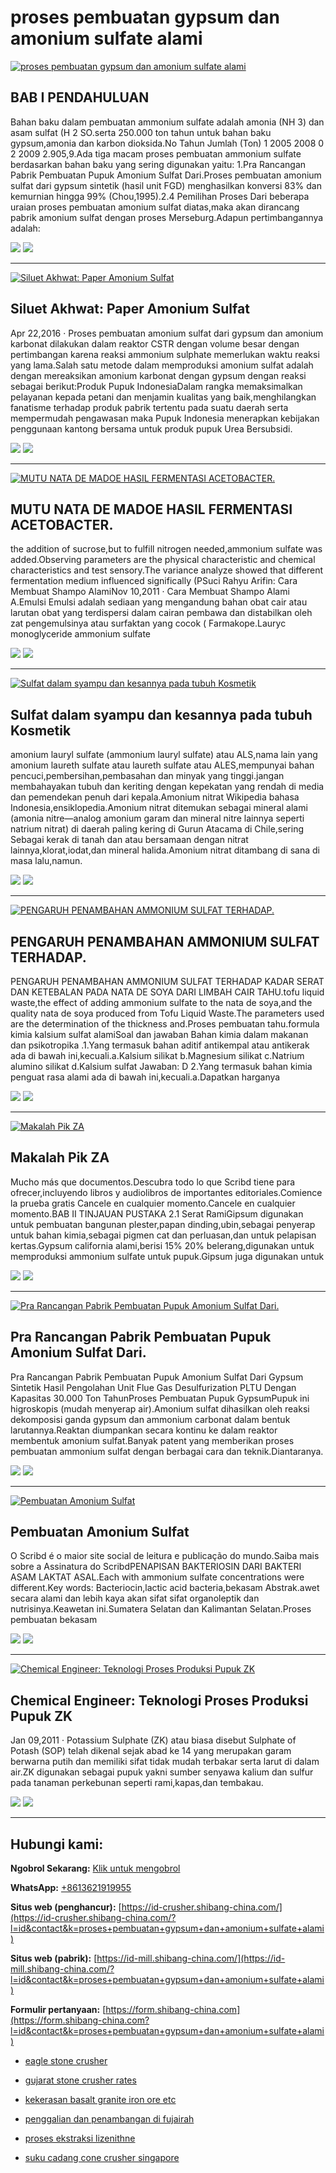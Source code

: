 # proses pembuatan gypsum dan amonium sulfate alami

<a href="https://swt.shibang-china.com/?l=id&img&k=proses+pembuatan+gypsum+dan+amonium+sulfate+alami" target="_blank">![proses pembuatan gypsum dan amonium sulfate alami](http://static.shibang-china.com/all-800x300/865.jpg)</a>

## BAB I PENDAHULUAN
Bahan baku dalam pembuatan ammonium sulfate adalah amonia (NH 3) dan asam sulfat (H 2 SO.serta 250.000 ton tahun untuk bahan baku gypsum,amonia dan karbon dioksida.No Tahun Jumlah (Ton) 1 2005 2008 0 2 2009 2.905,9.Ada tiga macam proses pembuatan ammonium sulfate berdasarkan bahan baku yang sering digunakan yaitu: 1.Pra Rancangan Pabrik Pembuatan Pupuk Amonium Sulfat Dari.Proses pembuatan amonium sulfat dari gypsum sintetik (hasil unit FGD) menghasilkan konversi 83% dan kemurnian hingga 99% (Chou,1995).2.4 Pemilihan Proses Dari beberapa uraian proses pembuatan amonium sulfat diatas,maka akan dirancang pabrik amonium sulfat dengan proses Merseburg.Adapun pertimbangannya adalah:


<a href="https://whatsapp.shibangsoft.com/WhatsApp.php" target="_blank" title="WhatsApp">![](http://static.shibang-china.com/icon/whatsapp.png)</a> <a href="https://swt.shibang-china.com/?l=id&icon&k=proses+pembuatan+gypsum+dan+amonium+sulfate+alami" target="_blank">![](http://static.shibang-china.com/icon/chat-id.png)</a>

---

<a href="https://swt.shibang-china.com/?l=id&img&k=proses+pembuatan+gypsum+dan+amonium+sulfate+alami" target="_blank">![Siluet Akhwat: Paper Amonium Sulfat](http://static.shibang-china.com/all-800x300/650.jpg)</a>

## Siluet Akhwat: Paper Amonium Sulfat
Apr 22,2016 · Proses pembuatan amonium sulfat dari gypsum dan amonium karbonat dilakukan dalam reaktor CSTR dengan volume besar dengan pertimbangan karena reaksi ammonium sulphate memerlukan waktu reaksi yang lama.Salah satu metode dalam memproduksi amonium sulfat adalah dengan mereaksikan amonium karbonat dengan gypsum dengan reaksi sebagai berikut:Produk Pupuk IndonesiaDalam rangka memaksimalkan pelayanan kepada petani dan menjamin kualitas yang baik,menghilangkan fanatisme terhadap produk pabrik tertentu pada suatu daerah serta mempermudah pengawasan maka Pupuk Indonesia menerapkan kebijakan penggunaan kantong bersama untuk produk pupuk Urea Bersubsidi.


<a href="https://whatsapp.shibangsoft.com/WhatsApp.php" target="_blank" title="WhatsApp">![](http://static.shibang-china.com/icon/whatsapp.png)</a> <a href="https://swt.shibang-china.com/?l=id&icon&k=proses+pembuatan+gypsum+dan+amonium+sulfate+alami" target="_blank">![](http://static.shibang-china.com/icon/chat-id.png)</a>

---

<a href="https://swt.shibang-china.com/?l=id&img&k=proses+pembuatan+gypsum+dan+amonium+sulfate+alami" target="_blank">![MUTU NATA DE MADOE HASIL FERMENTASI ACETOBACTER.](http://static.shibang-china.com/all-800x300/1038.jpg)</a>

## MUTU NATA DE MADOE HASIL FERMENTASI ACETOBACTER.
the addition of sucrose,but to fulfill nitrogen needed,ammonium sulfate was added.Observing parameters are the physical characteristic and chemical characteristics and test sensory.The variance analyze showed that different fermentation medium influenced significally (PSuci Rahyu Arifin: Cara Membuat Shampo AlamiNov 10,2011 · Cara Membuat Shampo Alami A.Emulsi Emulsi adalah sediaan yang mengandung bahan obat cair atau larutan obat yang terdispersi dalam cairan pembawa dan distabilkan oleh zat pengemulsinya atau surfaktan yang cocok ( Farmakope.Lauryc monoglyceride ammonium sulfate


<a href="https://whatsapp.shibangsoft.com/WhatsApp.php" target="_blank" title="WhatsApp">![](http://static.shibang-china.com/icon/whatsapp.png)</a> <a href="https://swt.shibang-china.com/?l=id&icon&k=proses+pembuatan+gypsum+dan+amonium+sulfate+alami" target="_blank">![](http://static.shibang-china.com/icon/chat-id.png)</a>

---

<a href="https://swt.shibang-china.com/?l=id&img&k=proses+pembuatan+gypsum+dan+amonium+sulfate+alami" target="_blank">![Sulfat dalam syampu dan kesannya pada tubuh Kosmetik](http://static.shibang-china.com/all-800x300/27.jpg)</a>

## Sulfat dalam syampu dan kesannya pada tubuh Kosmetik
amonium lauryl sulfate (ammonium lauryl sulfate) atau ALS,nama lain yang amonium laureth sulfate atau laureth sulfate atau ALES,mempunyai bahan pencuci,pembersihan,pembasahan dan minyak yang tinggi.jangan membahayakan tubuh dan keriting dengan kepekatan yang rendah di media dan pemendekan penuh dari kepala.Amonium nitrat Wikipedia bahasa Indonesia,ensiklopedia.Amonium nitrat ditemukan sebagai mineral alami (amonia nitre—analog amonium garam dan mineral nitre lainnya seperti natrium nitrat) di daerah paling kering di Gurun Atacama di Chile,sering Sebagai kerak di tanah dan atau bersamaan dengan nitrat lainnya,klorat,iodat,dan mineral halida.Amonium nitrat ditambang di sana di masa lalu,namun.


<a href="https://whatsapp.shibangsoft.com/WhatsApp.php" target="_blank" title="WhatsApp">![](http://static.shibang-china.com/icon/whatsapp.png)</a> <a href="https://swt.shibang-china.com/?l=id&icon&k=proses+pembuatan+gypsum+dan+amonium+sulfate+alami" target="_blank">![](http://static.shibang-china.com/icon/chat-id.png)</a>

---

<a href="https://swt.shibang-china.com/?l=id&img&k=proses+pembuatan+gypsum+dan+amonium+sulfate+alami" target="_blank">![PENGARUH PENAMBAHAN AMMONIUM SULFAT TERHADAP.](http://static.shibang-china.com/all-800x300/1347.jpg)</a>

## PENGARUH PENAMBAHAN AMMONIUM SULFAT TERHADAP.
PENGARUH PENAMBAHAN AMMONIUM SULFAT TERHADAP KADAR SERAT DAN KETEBALAN PADA NATA DE SOYA DARI LIMBAH CAIR TAHU.tofu liquid waste,the effect of adding ammonium sulfate to the nata de soya,and the quality nata de soya produced from Tofu Liquid Waste.The parameters used are the determination of the thickness and.Proses pembuatan tahu.formula kimia kalsium sulfat alamiSoal dan jawaban Bahan kimia dalam makanan dan psikotropika .1.Yang termasuk bahan aditif antikempal atau antikerak ada di bawah ini,kecuali.a.Kalsium silikat b.Magnesium silikat c.Natrium alumino silikat d.Kalsium sulfat Jawaban: D 2.Yang termasuk bahan kimia penguat rasa alami ada di bawah ini,kecuali.a.Dapatkan harganya


<a href="https://whatsapp.shibangsoft.com/WhatsApp.php" target="_blank" title="WhatsApp">![](http://static.shibang-china.com/icon/whatsapp.png)</a> <a href="https://swt.shibang-china.com/?l=id&icon&k=proses+pembuatan+gypsum+dan+amonium+sulfate+alami" target="_blank">![](http://static.shibang-china.com/icon/chat-id.png)</a>

---

<a href="https://swt.shibang-china.com/?l=id&img&k=proses+pembuatan+gypsum+dan+amonium+sulfate+alami" target="_blank">![Makalah Pik ZA](http://static.shibang-china.com/all-800x300/416.jpg)</a>

## Makalah Pik ZA
Mucho más que documentos.Descubra todo lo que Scribd tiene para ofrecer,incluyendo libros y audiolibros de importantes editoriales.Comience la prueba gratis Cancele en cualquier momento.Cancele en cualquier momento.BAB II TINJAUAN PUSTAKA 2.1 Serat RamiGipsum digunakan untuk pembuatan bangunan plester,papan dinding,ubin,sebagai penyerap untuk bahan kimia,sebagai pigmen cat dan perluasan,dan untuk pelapisan kertas.Gypsum california alami,berisi 15% 20% belerang,digunakan untuk memproduksi ammonium sulfate untuk pupuk.Gipsum juga digunakan untuk


<a href="https://whatsapp.shibangsoft.com/WhatsApp.php" target="_blank" title="WhatsApp">![](http://static.shibang-china.com/icon/whatsapp.png)</a> <a href="https://swt.shibang-china.com/?l=id&icon&k=proses+pembuatan+gypsum+dan+amonium+sulfate+alami" target="_blank">![](http://static.shibang-china.com/icon/chat-id.png)</a>

---

<a href="https://swt.shibang-china.com/?l=id&img&k=proses+pembuatan+gypsum+dan+amonium+sulfate+alami" target="_blank">![Pra Rancangan Pabrik Pembuatan Pupuk Amonium Sulfat Dari.](http://static.shibang-china.com/all-800x300/1491.jpg)</a>

## Pra Rancangan Pabrik Pembuatan Pupuk Amonium Sulfat Dari.
Pra Rancangan Pabrik Pembuatan Pupuk Amonium Sulfat Dari Gypsum Sintetik Hasil Pengolahan Unit Flue Gas Desulfurization PLTU Dengan Kapasitas 30.000 Ton TahunProses Pembuatan Pupuk GypsumPupuk ini higroskopis (mudah menyerap air).Amonium sulfat dihasilkan oleh reaksi dekomposisi ganda gypsum dan ammonium carbonat dalam bentuk larutannya.Reaktan diumpankan secara kontinu ke dalam reaktor membentuk amonium sulfat.Banyak patent yang memberikan proses pembuatan ammonium sulfat dengan berbagai cara dan teknik.Diantaranya.


<a href="https://whatsapp.shibangsoft.com/WhatsApp.php" target="_blank" title="WhatsApp">![](http://static.shibang-china.com/icon/whatsapp.png)</a> <a href="https://swt.shibang-china.com/?l=id&icon&k=proses+pembuatan+gypsum+dan+amonium+sulfate+alami" target="_blank">![](http://static.shibang-china.com/icon/chat-id.png)</a>

---

<a href="https://swt.shibang-china.com/?l=id&img&k=proses+pembuatan+gypsum+dan+amonium+sulfate+alami" target="_blank">![Pembuatan Amonium Sulfat](http://static.shibang-china.com/all-800x300/142.jpg)</a>

## Pembuatan Amonium Sulfat
O Scribd é o maior site social de leitura e publicação do mundo.Saiba mais sobre a Assinatura do ScribdPENAPISAN BAKTERIOSIN DARI BAKTERI ASAM LAKTAT ASAL.Each with ammonium sulfate concentrations were different.Key words: Bacteriocin,lactic acid bacteria,bekasam Abstrak.awet secara alami dan lebih kaya akan sifat sifat organoleptik dan nutrisinya.Keawetan ini.Sumatera Selatan dan Kalimantan Selatan.Proses pembuatan bekasam


<a href="https://whatsapp.shibangsoft.com/WhatsApp.php" target="_blank" title="WhatsApp">![](http://static.shibang-china.com/icon/whatsapp.png)</a> <a href="https://swt.shibang-china.com/?l=id&icon&k=proses+pembuatan+gypsum+dan+amonium+sulfate+alami" target="_blank">![](http://static.shibang-china.com/icon/chat-id.png)</a>

---

<a href="https://swt.shibang-china.com/?l=id&img&k=proses+pembuatan+gypsum+dan+amonium+sulfate+alami" target="_blank">![Chemical Engineer: Teknologi Proses Produksi Pupuk ZK](http://static.shibang-china.com/all-800x300/1239.jpg)</a>

## Chemical Engineer: Teknologi Proses Produksi Pupuk ZK
Jan 09,2011 · Potassium Sulphate (ZK) atau biasa disebut Sulphate of Potash (SOP) telah dikenal sejak abad ke 14 yang merupakan garam berwarna putih dan memiliki sifat tidak mudah terbakar serta larut di dalam air.ZK digunakan sebagai pupuk yakni sumber senyawa kalium dan sulfur pada tanaman perkebunan seperti rami,kapas,dan tembakau.

<a href="https://whatsapp.shibangsoft.com/WhatsApp.php" target="_blank" title="WhatsApp">![](http://static.shibang-china.com/icon/whatsapp.png)</a> <a href="https://swt.shibang-china.com/?l=id&icon&k=proses+pembuatan+gypsum+dan+amonium+sulfate+alami" target="_blank">![](http://static.shibang-china.com/icon/chat-id.png)</a>

---
## Hubungi kami:

**Ngobrol Sekarang:** [Klik untuk mengobrol](https://swt.shibang-china.com?l=id&contact&k=proses+pembuatan+gypsum+dan+amonium+sulfate+alami)

**WhatsApp:**  [+8613621919955](https://whatsapp.shibangsoft.com/WhatsApp.php)

**Situs web (penghancur):** [https://id-crusher.shibang-china.com/](https://id-crusher.shibang-china.com/?l=id&contact&k=proses+pembuatan+gypsum+dan+amonium+sulfate+alami)

**Situs web (pabrik):** [https://id-mill.shibang-china.com/](https://id-mill.shibang-china.com/?l=id&contact&k=proses+pembuatan+gypsum+dan+amonium+sulfate+alami)

**Formulir pertanyaan:** [https://form.shibang-china.com](https://form.shibang-china.com?l=id&contact&k=proses+pembuatan+gypsum+dan+amonium+sulfate+alami)

* [eagle stone crusher](../1/eagle%20stone%20crusher.md)

* [gujarat stone crusher rates](../2/gujarat%20stone%20crusher%20rates.md)

* [kekerasan basalt granite iron ore etc](../2/kekerasan%20basalt%20granite%20iron%20ore%20etc.md)

* [penggalian dan penambangan di fujairah](../1/penggalian%20dan%20penambangan%20di%20fujairah.md)

* [proses ekstraksi lizenithne](../2/proses%20ekstraksi%20lizenithne.md)

* [suku cadang cone crusher singapore](../5/suku%20cadang%20cone%20crusher%20singapore.md)